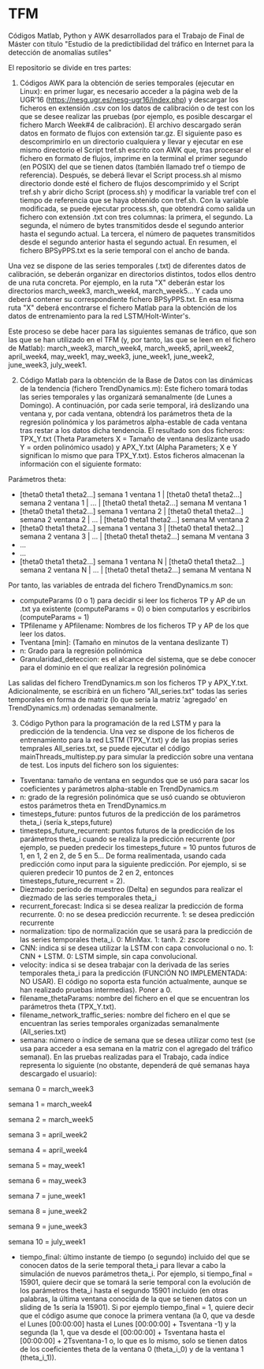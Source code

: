 # TFM
Códigos Matlab, Python y AWK desarrollados para el Trabajo de Final de Máster con título "Estudio de la predictibilidad del tráfico en Internet para la detección de anomalías sutiles"

El repositorio se divide en tres partes:
1. Códigos AWK para la obtención de series temporales (ejecutar en Linux): en primer lugar, es necesario acceder a la página web de la UGR'16 (https://nesg.ugr.es/nesg-ugr16/index.php) y descargar los ficheros en extensión .csv con los datos de calibración o de test con los que se desee realizar las pruebas (por ejemplo, es posible descargar el fichero March Week#4 de calibración). El archivo descargado serán datos en formato de flujos con extensión tar.gz.
El siguiente paso es descomprimirlo en un directorio cualquiera y llevar y ejecutar en ese mismo directorio el Script tref.sh escrito con AWK que, tras procesar el fichero en formato de flujos, imprime en la terminal el primer segundo (en POSIX) del que se tienen datos (también llamado tref o tiempo de referencia).
Después, se deberá llevar el Script process.sh al mismo directorio donde esté el fichero de flujos descomprimido y el Script tref.sh y abrir dicho Script (process.sh) y modificar la variable tref con el tiempo de referencia que se haya obtenido con tref.sh. Con la variable modificada, se puede ejecutar process.sh, que obtendrá como salida un fichero con extensión .txt con tres columnas: la primera, el segundo. La segunda, el número de bytes transmitidos desde el segundo anterior hasta el segundo actual. La tercera, el número de paquetes transmitidos desde el segundo anterior hasta el segundo actual. En resumen, el fichero BPSyPPS.txt es la serie temporal con el ancho de banda.

Una vez se dispone de las series temporales (.txt) de diferentes datos de calibración, se deberán organizar en directorios distintos, todos ellos dentro de una ruta concreta. Por ejemplo, en la ruta "X" deberán estar los directorios march_week3, march_week4, march_week5... Y cada uno deberá contener su correspondiente fichero BPSyPPS.txt. En esa misma ruta "X" deberá encontrarse el fichero Matlab para la obtención de los datos de entrenamiento para la red LSTM/Holt-Winter's.

Este proceso se debe hacer para las siguientes semanas de tráfico, que son las que se han utilizado en el TFM (y, por tanto, las que se leen en el fichero de Matlab): march_week3, march_week4, march_week5, april_week2, april_week4, may_week1, may_week3, june_week1, june_week2, june_week3, july_week1.

2. Código Matlab para la obtención de la Base de Datos con las dinámicas de la tendencia (fichero TrendDynamics.m): Este fichero tomará todas las series temporales y las organizará semanalmente (de Lunes a Domingo). A continuación, por cada serie temporal, irá deslizando una ventana y, por cada ventana, obtendrá los parámetros theta de la regresión polinómica y los parámetros alpha-estable de cada ventana tras restar a los datos dicha tendencia. El resultado son dos ficheros: TPX_Y.txt (Theta Parameters X = Tamaño de ventana deslizante usado Y = orden polinómico usado) y APX_Y.txt (Alpha Parameters; X e Y significan lo mismo que para TPX_Y.txt). Estos ficheros almacenan la información con el siguiente formato:

Parámetros theta:
- [theta0 theta1 theta2...] semana 1 ventana 1 | [theta0 theta1 theta2...] semana 2 ventana 1 | ... | [theta0 theta1 theta2...] semana M ventana 1
- [theta0 theta1 theta2...] semana 1 ventana 2 | [theta0 theta1 theta2...] semana 2 ventana 2 | ... | [theta0 theta1 theta2...] semana M ventana 2
- [theta0 theta1 theta2...] semana 1 ventana 3 | [theta0 theta1 theta2...] semana 2 ventana 3 | ... | [theta0 theta1 theta2...] semana M ventana 3
- ...
- ...
- [theta0 theta1 theta2...] semana 1 ventana N | [theta0 theta1 theta2...] semana 2 ventana N | ... | [theta0 theta1 theta2...] semana M ventana N
   
Por tanto, las variables de entrada del fichero TrendDynamics.m son:
- computeParams (0 o 1) para decidir si leer los ficheros TP y AP de un .txt ya existente (computeParams = 0) o bien computarlos y escribirlos (computeParams = 1)
- TPfilename y APfilename: Nombres de los ficheros TP y AP de los que leer los datos.
- Tventana [min]: (Tamaño en minutos de la ventana deslizante T)
- n: Grado para la regresión polinómica
- Granularidad_deteccion: es el alcance del sistema, que se debe conocer para el dominio en el que realizar la regresión polinómica

Las salidas del fichero TrendDynamics.m son los ficheros TP y APX_Y.txt. Adicionalmente, se escribirá en un fichero "All_series.txt" todas las series temporales en forma de matriz (lo que sería la matriz 'agregado' en TrendDynamics.m) ordenadas semanalmente.

3. Código Python para la programación de la red LSTM y para la predicción de la tendencia. Una vez se dispone de los ficheros de entrenamiento para la red LSTM (TPX_Y.txt) y de las propias series temprales All_series.txt, se puede ejecutar el código mainThreads_multistep.py para simular la predicción sobre una ventana de test. Los inputs del fichero son los siguientes:
- Tsventana: tamaño de ventana en segundos que se usó para sacar los coeficientes y parámetros alpha-stable en TrendDynamics.m
- n: grado de la regresión polinómica que se usó cuando se obtuvieron estos parámetros theta en TrendDynamics.m
- timesteps_future: puntos futuros de la predicción de los parámetros theta_i (sería k_steps,future)
- timesteps_future_recurrent: puntos futuros de la predicción de los parámetros theta_i cuando se realiza la predicción recurrente (por ejemplo, se pueden predecir los timesteps_future = 10 puntos futuros de 1, en 1, 2 en 2, de 5 en 5... De forma realimentada, usando cada predicción como input para la siguiente predicción. Por ejemplo, si se quieren predecir 10 puntos de 2 en 2, entonces timesteps_future_recurrent = 2).
- Diezmado: período de muestreo (Delta) en segundos para realizar el diezmado de las series temporales theta_i
- recurrent_forecast: Indica si se desea realizar la predicción de forma recurrente. 0: no se desea predicción recurrente. 1: se desea predicción recurrente
- normalization: tipo de normalización que se usará para la predicción de las series temporales theta_i. 0: MinMax. 1: tanh. 2: zscore
- CNN: indica si se desea utilizar la LSTM con capa convolucional o no. 1: CNN + LSTM. 0: LSTM simple, sin capa convolucional.
- velocity: indica si se desea trabajar con la derivada de las series temporales theta_i para la predicción (FUNCIÓN NO IMPLEMENTADA: NO USAR). El código no soporta esta función actualmente, aunque se han realizado pruebas intermedias). Poner a 0.
- filename_thetaParams: nombre del fichero en el que se encuentran los parámetros theta (TPX_Y.txt).
- filename_network_traffic_series: nombre del fichero en el que se encuentran las series temporales organizadas semanalmente (All_series.txt)
- semana: número o índice de semana que se desea utilizar como test (se usa para acceder a esa semana en la matriz con el agregado del tráfico semanal). En las pruebas realizadas para el Trabajo, cada índice representa lo siguiente (no obstante, dependerá de qué semanas haya descargado el usuario):

semana 0 = march_week3

semana 1 = march_week4

semana 2 = march_week5

semana 3 = april_week2

semana 4 = april_week4

semana 5 = may_week1

semana 6 = may_week3

semana 7 = june_week1

semana 8 = june_week2

semana 9 = june_week3

semana 10 = july_week1

- tiempo_final: último instante de tiempo (o segundo) incluido del que se conocen datos de la serie temporal theta_i para llevar a cabo la simulación de nuevos parámetros theta_i. Por ejemplo, si tiempo_final = 15901, quiere decir que se tomará la serie temporal con la evolución de los parámetros theta_i hasta el segundo 15901 incluido (en otras palabras, la última ventana conocida de la que se tienen datos con un sliding de 1s sería la 15901). Si por ejemplo tiempo_final = 1, quiere decir que el código asume que conoce la primera ventana (la 0, que va desde el Lunes [00:00:00] hasta el Lunes [00:00:00] + Tsventana -1) y la segunda (la 1, que va desde el [00:00:00] + Tsventana hasta el [00:00:00] + 2Tsventana-1 o, lo que es lo mismo, solo se tienen datos de los coeficientes theta de la ventana 0 (theta_i_0) y de la ventana 1 (theta_i_1)).
